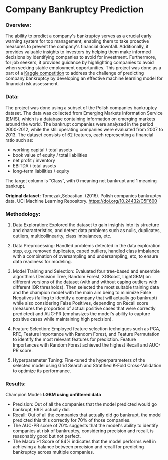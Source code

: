 # Company Bankruptcy Prediction

### Overview:
The ability to predict a company's bankruptcy serves as a crucial early warning system for top management, enabling them to take proactive measures to prevent the company's financial downfall. Additionally, it provides valuable insights to investors by helping them make informed decisions by identifying companies to avoid for investment. Furthermore, for job seekers, it provides guidance by highlighting companies to avoid when seeking stable employment opportunities.
This project was done as a part of a [Kaggle competition](https://www.kaggle.com/competitions/debi-fintech-bankruptcy-prediction/overview) to address the challenge of predicting company bankruptcy by developing an effective machine learning model for financial risk assessment.

### Data:
The project was done using a subset of the Polish companies bankruptcy dataset. The data was collected from Emerging Markets Information Service (EMIS), which is a database containing information on emerging markets around the world. The bankrupt companies were analyzed in the period 2000-2012, while the still operating companies were evaluated from 2007 to 2013.
The dataset consists of 62 features, each representing a financial ratio such as:
- working capital / total assets
- book value of equity / total liabilities
- net profit / inventory
- EBITDA / total assets
- long-term liabilities / equity

The target column is “Class”, with 0 meaning not bankrupt and 1 meaning bankrupt. <br>

**Original dataset:** Tomczak,Sebastian. (2016). Polish companies bankruptcy data. UCI Machine Learning Repository. https://doi.org/10.24432/C5F600

### Methodology:
1. Data Exploration: Explored the dataset to gain insights into its structure and characteristics, and detect data problems such as nulls, duplicates, outliers, multicollinearity, class imbalances, etc.

2. Data Preprocessing: Handled problems detected in the data exploration step, e.g. removed duplicates, caped outliers, handled class imbalance with a combination of oversampling and undersampling, etc, to ensure data readiness for modeling.

3. Model Training and Selection: Evaluated four tree-based and ensemble algorithms (Decision Tree, Random Forest, XGBoost, LightGBM) on different versions of the dataset (with and without caping outliers with different IQR thresholds). Then selected the most suitable training data and the champion model with the main aim being to minimize False Negatives (failing to identify a company that will actually go bankrupt) while also considering False Positives, depending on Recall score (measures the proportion of actual positive cases that were correctly predicted) and AUC-PR (emphasizes the model's ability to capture positive cases while maintaining high precision).

4. Feature Selection: Employed feature selection techniques such as PCA, RFE, Feature Importance with Random Forest, and Feature Permutation to identify the most relevant features for prediction. Feature Importances with Random Forest achieved the highest Recall and AUC-PR score.

5. Hyperparameter Tuning: Fine-tuned the hyperparameters of the selected model using Grid Search and Stratified K-Fold Cross-Validation to optimize its performance.

### Results:
Champion Model: **LGBM using unfiltered data**
- Precision: Out of all the companies that the model predicted would go bankrupt, 66% actually did.
- Recall: Out of all the companies that actually did go bankrupt, the model predicted this this correctly for 70% of those companies.
- The AUC-PR score of 70% suggests that the model's ability to identify companies at risk of bankruptcy, considering precision and recall, is reasonably good but not perfect.
- The Macro F1 Score of 84% indicates that the model performs well in achieving a balance between precision and recall for predicting bankruptcy across multiple companies.

